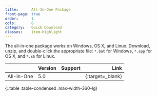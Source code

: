```yaml
---
title:      All-In-One Package
front-page: true
order:      1
cols:       6
category:   Quick Download
classes:    item-highlight
---
```

The all-in-one package works on Windows, OS X, and Linux.
Download, unzip, and double-click the appropriate file: `*.bat` for Windows, `*.app` for OS X, and `*.sh` for Linux.

|            | Version   | Support   | Link   |
| ---------- |:--------- |:--------- | ------:|
| All-in-One | 5.0       | <i class="fa fa-windows"></i> <i class="fa fa-apple"></i> <i class="fa fa-linux"></i> | [<i class="fa fa-download"></i>][50allinone]{:target=_blank} |
{:.table .table-condensed .max-width-360-lg}

[50allinone]: http://ftp.squeak.org/5.0/Squeak-5.0-All-in-One.zip

